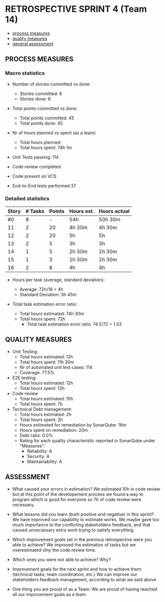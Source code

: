 RETROSPECTIVE SPRINT 4 (Team 14)
=====================================

- [process measures](#process-measures)
- [quality measures](#quality-measures)
- [general assessment](#assessment)

## PROCESS MEASURES 

### Macro statistics

- Number of stories committed vs done: 
    - Stories committed: 8
    - Stories done: 8
- Total points committed vs done:
    - Total points committed: 45 
    - Total points done: 45
- Nr of hours planned vs spent (as a team)
    - Total hours planned: 
    - Total hours spent: 74h 1m  
 
- Unit Tests passing: 114
- Code review completed
- Code present on VCS
- End-to-End tests performed 37

### Detailed statistics

| Story  | # Tasks | Points | Hours est. | Hours actual |
|--------|---------|--------|------------|--------------|
| _#0_   |    8    |   -    |   54h      |    50h 30m   |
| 11     |    2    |   20   |   4h 30m   |    4h 30m    |
| 12     |    2    |   20   |   5h       |    5h        |
| 13     |    2    |   5    |   3h       |    3h        |
| 14     |    1    |   5    |   2h 30m   |    2h 30m    |
| 15     |    1    |   3    |   1h 30m   |    2h 30m    |
| 16     |    2    |   8    |   4h       |    4h        |

- Hours per task (average, standard deviation): 
  - Average: 72h/18 = 4h 
  - Standard Deviation: 3h 45m 

- Total task estimation error ratio: 
    - Total hours estimated: 74h 30m
    - Total hours spent: 72h
        - Total task estimation error ratio: 74.5/72 = 1.03 
  
## QUALITY MEASURES 

- Unit Testing:
  - Total hours estimated: 12h
  - Total hours spent: 11h 30m
  - Nr of automated unit test cases: 114
  - Coverage: 77.5%
- E2E testing:
  - Total hours estimated: 12h
  - Total hours spent: 12h
- Code review 
  - Total hours estimated: 10h
  - Total hours spent: 7h
- Technical Debt management:
  - Total hours estimated: 2h 
  - Total hours spent: 2h
  - Hours estimated for remediation by SonarQube: 16m
  - Hours spent on remediation: 20m
  - Debt ratio: 0.0%
  - Rating for each quality characteristic reported in SonarQube under "Measures":
    - Reliability: A
    - Security: A
    - Maintainability: A
  


## ASSESSMENT

- What caused your errors in estimation?
We estimated 10h in code review but at this point of the developement process we found a way to program which is good for everyone so 7h of code review were necessary.

- What lessons did you learn (both positive and negative) in this sprint?
We have improved our capability to estimate works.
We maybe gave too much importance to the conflicting stakeholders feedback, and that caused unnecassary extra work trying to satisfy everything.

- Which improvement goals set in the previous retrospective were you able to achieve?
We improved the estimation of tasks but we overestimated olny the code review time.
  
- Which ones you were not able to achieve? Why?


- Improvement goals for the next sprint and how to achieve them: (technical tasks, team coordination, etc.)
We can improve our stakeholders feedback management, according to what we said above

- One thing you are proud of as a Team:
We are proud of having reached all our improvement goals as a team
